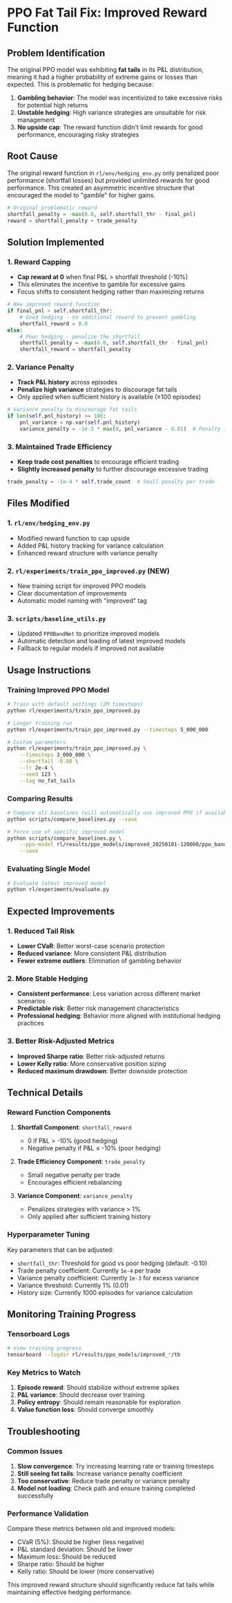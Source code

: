 # PPO Fat Tail Fix: Improved Reward Function

## Problem Identification

The original PPO model was exhibiting **fat tails** in its P&L distribution, meaning it had a higher probability of extreme gains or losses than expected. This is problematic for hedging because:

1. **Gambling behavior**: The model was incentivized to take excessive risks for potential high returns
2. **Unstable hedging**: High variance strategies are unsuitable for risk management
3. **No upside cap**: The reward function didn't limit rewards for good performance, encouraging risky strategies

## Root Cause

The original reward function in `rl/env/hedging_env.py` only penalized poor performance (shortfall losses) but provided unlimited rewards for good performance. This created an asymmetric incentive structure that encouraged the model to "gamble" for higher gains.

```python
# Original problematic reward
shortfall_penalty = -max(0.0, self.shortfall_thr - final_pnl)
reward = shortfall_penalty + trade_penalty
```

## Solution Implemented

### 1. Reward Capping
- **Cap reward at 0** when final P&L > shortfall threshold (-10%)
- This eliminates the incentive to gamble for excessive gains
- Focus shifts to consistent hedging rather than maximizing returns

```python
# New improved reward function
if final_pnl > self.shortfall_thr:
    # Good hedging - no additional reward to prevent gambling
    shortfall_reward = 0.0
else:
    # Poor hedging - penalize the shortfall
    shortfall_penalty = -max(0.0, self.shortfall_thr - final_pnl)
    shortfall_reward = shortfall_penalty
```

### 2. Variance Penalty
- **Track P&L history** across episodes
- **Penalize high variance** strategies to discourage fat tails
- Only applied when sufficient history is available (≥100 episodes)

```python
# Variance penalty to discourage fat tails
if len(self.pnl_history) >= 100:
    pnl_variance = np.var(self.pnl_history)
    variance_penalty = -1e-3 * max(0, pnl_variance - 0.01)  # Penalty if variance > 1%
```

### 3. Maintained Trade Efficiency
- **Keep trade cost penalties** to encourage efficient trading
- **Slightly increased penalty** to further discourage excessive trading

```python
trade_penalty = -1e-4 * self.trade_count  # Small penalty per trade
```

## Files Modified

### 1. `rl/env/hedging_env.py`
- Modified reward function to cap upside
- Added P&L history tracking for variance calculation
- Enhanced reward structure with variance penalty

### 2. `rl/experiments/train_ppo_improved.py` (NEW)
- New training script for improved PPO models
- Clear documentation of improvements
- Automatic model naming with "improved" tag

### 3. `scripts/baseline_utils.py`
- Updated `PPOBandNet` to prioritize improved models
- Automatic detection and loading of latest improved models
- Fallback to regular models if improved not available

## Usage Instructions

### Training Improved PPO Model

```bash
# Train with default settings (2M timesteps)
python rl/experiments/train_ppo_improved.py

# Longer training run
python rl/experiments/train_ppo_improved.py --timesteps 5_000_000

# Custom parameters
python rl/experiments/train_ppo_improved.py \
    --timesteps 3_000_000 \
    --shortfall -0.08 \
    --lr 2e-4 \
    --seed 123 \
    --tag no_fat_tails
```

### Comparing Results

```bash
# Compare all baselines (will automatically use improved PPO if available)
python scripts/compare_baselines.py --save

# Force use of specific improved model
python scripts/compare_baselines.py \
    --ppo-model rl/results/ppo_models/improved_20250101-120000/ppo_band_improved_final.zip \
    --save
```

### Evaluating Single Model

```bash
# Evaluate latest improved model
python rl/experiments/evaluate.py
```

## Expected Improvements

### 1. Reduced Tail Risk
- **Lower CVaR**: Better worst-case scenario protection
- **Reduced variance**: More consistent P&L distribution
- **Fewer extreme outliers**: Elimination of gambling behavior

### 2. More Stable Hedging
- **Consistent performance**: Less variation across different market scenarios
- **Predictable risk**: Better risk management characteristics
- **Professional hedging**: Behavior more aligned with institutional hedging practices

### 3. Better Risk-Adjusted Metrics
- **Improved Sharpe ratio**: Better risk-adjusted returns
- **Lower Kelly ratio**: More conservative position sizing
- **Reduced maximum drawdown**: Better downside protection

## Technical Details

### Reward Function Components

1. **Shortfall Component**: `shortfall_reward`
   - 0 if P&L > -10% (good hedging)
   - Negative penalty if P&L ≤ -10% (poor hedging)

2. **Trade Efficiency Component**: `trade_penalty`
   - Small negative penalty per trade
   - Encourages efficient rebalancing

3. **Variance Component**: `variance_penalty`
   - Penalizes strategies with variance > 1%
   - Only applied after sufficient training history

### Hyperparameter Tuning

Key parameters that can be adjusted:

- `shortfall_thr`: Threshold for good vs poor hedging (default: -0.10)
- Trade penalty coefficient: Currently `1e-4` per trade
- Variance penalty coefficient: Currently `1e-3` for excess variance
- Variance threshold: Currently 1% (0.01)
- History size: Currently 1000 episodes for variance calculation

## Monitoring Training Progress

### Tensorboard Logs
```bash
# View training progress
tensorboard --logdir rl/results/ppo_models/improved_*/tb
```

### Key Metrics to Watch
1. **Episode reward**: Should stabilize without extreme spikes
2. **P&L variance**: Should decrease over training
3. **Policy entropy**: Should remain reasonable for exploration
4. **Value function loss**: Should converge smoothly

## Troubleshooting

### Common Issues

1. **Slow convergence**: Try increasing learning rate or training timesteps
2. **Still seeing fat tails**: Increase variance penalty coefficient
3. **Too conservative**: Reduce trade penalty or variance penalty
4. **Model not loading**: Check path and ensure training completed successfully

### Performance Validation

Compare these metrics between old and improved models:
- CVaR (5%): Should be higher (less negative)
- P&L standard deviation: Should be lower
- Maximum loss: Should be reduced
- Sharpe ratio: Should be higher
- Kelly ratio: Should be lower (more conservative)

This improved reward structure should significantly reduce fat tails while maintaining effective hedging performance. 